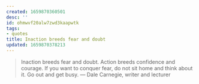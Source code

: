 ```yaml
---
created: 1659870360501
desc: ''
id: ohmwvf20alw7zwd3kaapwtk
tags:
- quotes
title: Inaction breeds fear and doubt
updated: 1659870378213
---
```

   
> Inaction breeds fear and doubt. Action breeds confidence and courage. If you want to conquer fear, do not sit home and think about it. Go out and get busy. — Dale Carnegie, writer and lecturer